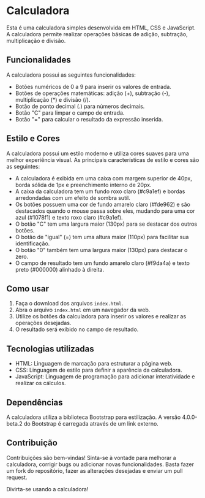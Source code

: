 # Calculadora

Esta é uma calculadora simples desenvolvida em HTML, CSS e JavaScript. A calculadora permite realizar operações básicas de adição, subtração, multiplicação e divisão.

## Funcionalidades

A calculadora possui as seguintes funcionalidades:

- Botões numéricos de 0 a 9 para inserir os valores de entrada.
- Botões de operações matemáticas: adição (+), subtração (-), multiplicação (*) e divisão (/).
- Botão de ponto decimal (.) para números decimais.
- Botão "C" para limpar o campo de entrada.
- Botão "=" para calcular o resultado da expressão inserida.

## Estilo e Cores

A calculadora possui um estilo moderno e utiliza cores suaves para uma melhor experiência visual. As principais características de estilo e cores são as seguintes:

- A calculadora é exibida em uma caixa com margem superior de 40px, borda sólida de 1px e preenchimento interno de 20px.
- A caixa da calculadora tem um fundo roxo claro (#c9a1ef) e bordas arredondadas com um efeito de sombra sutil.
- Os botões possuem uma cor de fundo amarelo claro (#fde962) e são destacados quando o mouse passa sobre eles, mudando para uma cor azul (#1078f1) e texto roxo claro (#c9a1ef).
- O botão "C" tem uma largura maior (130px) para se destacar dos outros botões.
- O botão de "igual" (=) tem uma altura maior (110px) para facilitar sua identificação.
- O botão "0" também tem uma largura maior (130px) para destacar o zero.
- O campo de resultado tem um fundo amarelo claro (#f9da4a) e texto preto (#000000) alinhado à direita.

## Como usar

1. Faça o download dos arquivos `index.html`.
2. Abra o arquivo `index.html` em um navegador da web.
3. Utilize os botões da calculadora para inserir os valores e realizar as operações desejadas.
4. O resultado será exibido no campo de resultado.

## Tecnologias utilizadas

- HTML: Linguagem de marcação para estruturar a página web.
- CSS: Linguagem de estilo para definir a aparência da calculadora.
- JavaScript: Linguagem de programação para adicionar interatividade e realizar os cálculos.

## Dependências

A calculadora utiliza a biblioteca Bootstrap para estilização. A versão 4.0.0-beta.2 do Bootstrap é carregada através de um link externo.

## Contribuição

Contribuições são bem-vindas! Sinta-se à vontade para melhorar a calculadora, corrigir bugs ou adicionar novas funcionalidades. Basta fazer um fork do repositório, fazer as alterações desejadas e enviar um pull request.

Divirta-se usando a calculadora!


